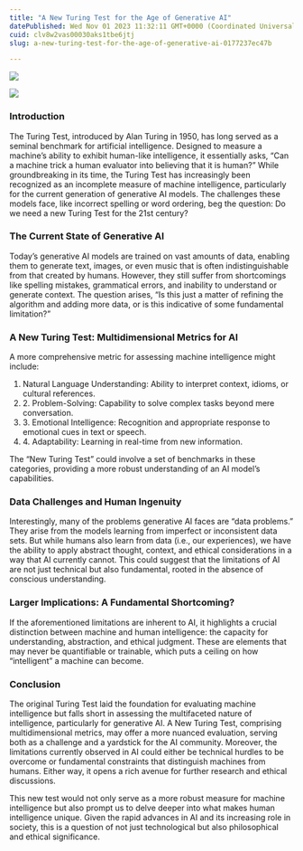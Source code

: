 ```yaml
---
title: "A New Turing Test for the Age of Generative AI"
datePublished: Wed Nov 01 2023 11:32:11 GMT+0000 (Coordinated Universal Time)
cuid: clv8w2vas00030aks1tbe6jtj
slug: a-new-turing-test-for-the-age-of-generative-ai-0177237ec47b

---
```


![](https://cdn.hashnode.com/res/hashnode/image/upload/v1713665306829/b705fff1-8661-4362-a73f-d404d5d15b73.jpeg)

![](https://cdn.hashnode.com/res/hashnode/image/upload/v1713665308020/b48c81b5-05aa-4a79-8fa0-b0ec17103f1d.jpeg)

### Introduction

The Turing Test, introduced by Alan Turing in 1950, has long served as a seminal benchmark for artificial intelligence. Designed to measure a machine’s ability to exhibit human-like intelligence, it essentially asks, “Can a machine trick a human evaluator into believing that it is human?” While groundbreaking in its time, the Turing Test has increasingly been recognized as an incomplete measure of machine intelligence, particularly for the current generation of generative AI models. The challenges these models face, like incorrect spelling or word ordering, beg the question: Do we need a new Turing Test for the 21st century?

### The Current State of Generative AI

Today’s generative AI models are trained on vast amounts of data, enabling them to generate text, images, or even music that is often indistinguishable from that created by humans. However, they still suffer from shortcomings like spelling mistakes, grammatical errors, and inability to understand or generate context. The question arises, “Is this just a matter of refining the algorithm and adding more data, or is this indicative of some fundamental limitation?”

### A New Turing Test: Multidimensional Metrics for AI

A more comprehensive metric for assessing machine intelligence might include:

1.  Natural Language Understanding: Ability to interpret context, idioms, or cultural references.
2.  2\. Problem-Solving: Capability to solve complex tasks beyond mere conversation.
3.  3\. Emotional Intelligence: Recognition and appropriate response to emotional cues in text or speech.
4.  4\. Adaptability: Learning in real-time from new information.

The “New Turing Test” could involve a set of benchmarks in these categories, providing a more robust understanding of an AI model’s capabilities.

### Data Challenges and Human Ingenuity

Interestingly, many of the problems generative AI faces are “data problems.” They arise from the models learning from imperfect or inconsistent data sets. But while humans also learn from data (i.e., our experiences), we have the ability to apply abstract thought, context, and ethical considerations in a way that AI currently cannot. This could suggest that the limitations of AI are not just technical but also fundamental, rooted in the absence of conscious understanding.

### Larger Implications: A Fundamental Shortcoming?

If the aforementioned limitations are inherent to AI, it highlights a crucial distinction between machine and human intelligence: the capacity for understanding, abstraction, and ethical judgment. These are elements that may never be quantifiable or trainable, which puts a ceiling on how “intelligent” a machine can become.

### Conclusion

The original Turing Test laid the foundation for evaluating machine intelligence but falls short in assessing the multifaceted nature of intelligence, particularly for generative AI. A New Turing Test, comprising multidimensional metrics, may offer a more nuanced evaluation, serving both as a challenge and a yardstick for the AI community. Moreover, the limitations currently observed in AI could either be technical hurdles to be overcome or fundamental constraints that distinguish machines from humans. Either way, it opens a rich avenue for further research and ethical discussions.

This new test would not only serve as a more robust measure for machine intelligence but also prompt us to delve deeper into what makes human intelligence unique. Given the rapid advances in AI and its increasing role in society, this is a question of not just technological but also philosophical and ethical significance.